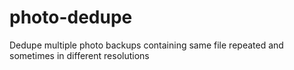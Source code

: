 # photo-dedupe
Dedupe multiple photo backups containing same file repeated and sometimes in different resolutions
